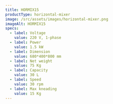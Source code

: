 ```yaml
---
title: HORMIX15
productType: horizontal-mixer
image: /src/assets/images/horizontal-mixer.png
imageAlt: HORMIX15
specs:
  - label: Voltage
    value: 220 V, 1-phase
  - label: Power
    value: 1.5 kW
  - label: Dimension
    value: 680*400*800 mm
  - label: Net weight
    value: 75 Kg
  - label: Capacity
    value: 30 L
  - label: Speed
    value: 30 rpm
  - label: Max kneading
    value: 15 Kg
---
```

